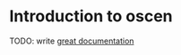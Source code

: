 # Introduction to oscen

TODO: write [great documentation](http://jacobian.org/writing/great-documentation/what-to-write/)
